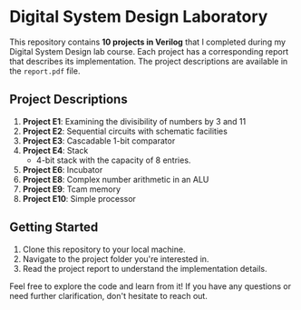 # Digital System Design Laboratory


This repository contains **10 projects in Verilog** that I completed during my Digital System Design lab course.
Each project has a corresponding report that describes its implementation. The project descriptions are available in the `report.pdf` file.

## Project Descriptions

1. **Project E1**: Examining the divisibility of numbers by 3 and 11
2. **Project E2**: Sequential circuits with schematic facilities
3. **Project E3**: Cascadable 1-bit comparator
4. **Project E4**: Stack
   - 4-bit stack with the capacity of 8 entries.
6. **Project E6**: Incubator
8. **Project E8**: Complex number arithmetic in an ALU
9. **Project E9**: Tcam memory
10. **Project E10**: Simple processor
## Getting Started

1. Clone this repository to your local machine.
2. Navigate to the project folder you're interested in.
3. Read the project report to understand the implementation details.

Feel free to explore the code and learn from it! If you have any questions or need further clarification, don't hesitate to reach out.

